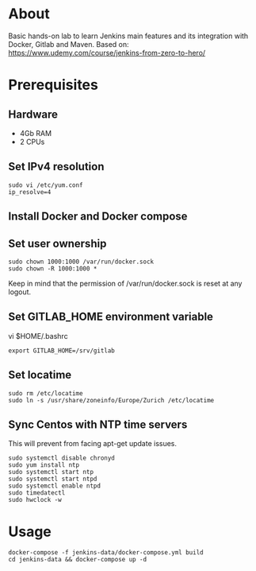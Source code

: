 # About
Basic hands-on lab to learn Jenkins main features and its integration with Docker, Gitlab and Maven.
Based on: https://www.udemy.com/course/jenkins-from-zero-to-hero/

# Prerequisites

## Hardware

* 4Gb RAM
* 2 CPUs

## Set IPv4 resolution

```
sudo vi /etc/yum.conf
ip_resolve=4 
```

## Install Docker and Docker compose

## Set user ownership

```
sudo chown 1000:1000 /var/run/docker.sock
sudo chown -R 1000:1000 *
```
Keep in mind that the permission of /var/run/docker.sock is reset at any logout.

## Set GITLAB_HOME environment variable

vi $HOME/.bashrc
```
export GITLAB_HOME=/srv/gitlab
```

## Set locatime

```
sudo rm /etc/locatime
sudo ln -s /usr/share/zoneinfo/Europe/Zurich /etc/locatime
```

## Sync Centos with NTP time servers

This will prevent from facing apt-get update issues.

```
sudo systemctl disable chronyd
sudo yum install ntp
sudo systemctl start ntp
sudo systemctl start ntpd
sudo systemctl enable ntpd
sudo timedatectl
sudo hwclock -w
```

# Usage

```
docker-compose -f jenkins-data/docker-compose.yml build
cd jenkins-data && docker-compose up -d
```
